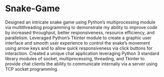 # Snake-Game
Designed an intricate snake game using Python’s multiprocessing module via multithreading programming to demonstrate my ability to improve code by increased throughput, better responsiveness, resource efficiency, and parallelism.
Leveraged Python’s Tkinter module to create a graphic user interface and smooth user experience to control the snake’s movement using arrow keys and to allow quick responsiveness via click buttons for interaction.
Created a unique chat application leveraging Python 3 standard library modules of socket, multiprocessing, threading, and Tkinter to provide chat clients the ability to communicate internally via a server using TCP socket programming.  
